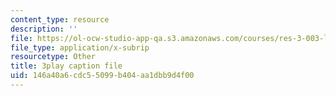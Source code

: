 ```yaml
---
content_type: resource
description: ''
file: https://ol-ocw-studio-app-qa.s3.amazonaws.com/courses/res-3-003-learn-to-build-your-own-videogame-with-the-unity-game-engine-and-microsoft-kinect-january-iap-2017/146a40a6cdc55099b404aa1dbb9d4f00_s7i_Dpz-DLU.vtt
file_type: application/x-subrip
resourcetype: Other
title: 3play caption file
uid: 146a40a6-cdc5-5099-b404-aa1dbb9d4f00
---
```

